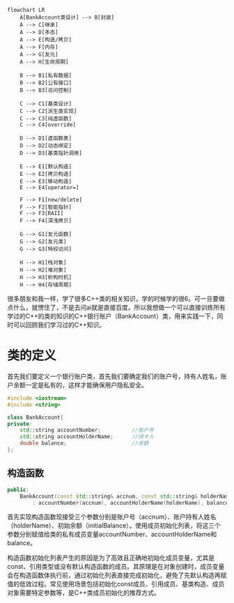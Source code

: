 ```mermaid
flowchart LR
    A[BankAccount类设计] --> B[封装]
    A --> C[继承]
    A --> D[多态]
    A --> E[构造/拷贝]
    A --> F[内存]
    A --> G[友元]
    A --> H[生命周期]

    B --> B1[私有数据]
    B --> B2[公有接口]
    B --> B3[访问控制]

    C --> C1[基类设计]
    C --> C2[派生类实现]
    C --> C3[纯虚函数]
    C --> C4[override]

    D --> D1[虚函数表]
    D --> D2[动态绑定]
    D --> D3[基类指针调用]

    E --> E1[默认构造]
    E --> E2[拷贝构造]
    E --> E3[移动构造]
    E --> E4[operator=]

    F --> F1[new/delete]
    F --> F2[智能指针]
    F --> F3[RAII]
    F --> F4[深浅拷贝]

    G --> G1[友元函数]
    G --> G2[友元类]
    G --> G3[特权访问]

    H --> H1[栈对象]
    H --> H2[堆对象]
    H --> H3[析构时机]
    H --> H4[存储周期]
```

很多朋友和我一样，学了很多C++类的相关知识，学的时候学的很6。可一旦要做点什么，就愣住了，不是去问ai就是直接百度。所以我想做一个可以直接训练所有学过的C++的类的知识的C++银行账户（BankAccount）类，用来实践一下，同时可以回顾我们学习过的C++知识。
# 类的定义
首先我们要定义一个银行账户类，首先我们要确定我们的账户号，持有人姓名，账户余额一定是私有的，这样才能确保用户隐私安全。
```c++
#include <iostream>
#include <string>

class BankAccount{
private:
    std::string accountNumber;          //账户号
    std::string accountHolderName;      //持卡人
    double balance;                     //余额
};
```
## 构造函数
```c++
public:
    BankAccount(const std::string& accnum, const std::string& holderName, double initialBalance)
        : accountNumber(accnum), accountHolderName(holderName), balance(initialBalance) {}
```
首先实现构造函数现接受三个参数分别是账户号（accnum）、账户持有人姓名（holderName）、初始余额（initialBalance）。使用成员初始化列表，将这三个参数分别赋值给类的私有成员变量accountNumber、accountHolderName和balance。

构造函数初始化列表产生的原因是为了高效且正确地初始化成员变量，尤其是const、引用类型或没有默认构造函数的成员。其原理是在对象创建时，成员变量会在构造函数体执行前，通过初始化列表直接完成初始化，避免了先默认构造再赋值的低效过程。常见使用场景包括初始化const成员、引用成员、基类构造、成员对象需要特定参数等，是C++类成员初始化的推荐方式。

